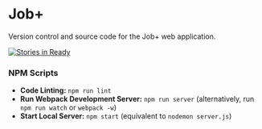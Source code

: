 
# Job+

Version control and source code for the Job+ web application.

[![Stories in Ready](https://badge.waffle.io/mks-sf-40-nodj/nodj.svg?label=ready&title=Ready)](http://waffle.io/mks-sf-40-nodj/nodj)

### NPM Scripts
+ **Code Linting:** `npm run lint`
+ **Run Webpack Development Server:** `npm run server` (alternatively, run `npm run watch` or `webpack -w`)
+ **Start Local Server:** `npm start` (equivalent to `nodemon server.js`)
